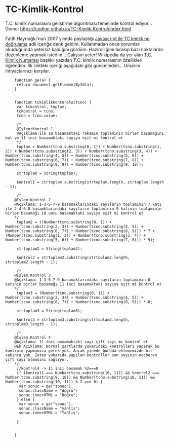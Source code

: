 # TC-Kimlik-Kontrol
T.C. kimlik numarasını geliştirme algoritması temelinde kontrol ediyor... Demo: https://codign.github.io/TC-Kimlik-Kontrol/index.html

Fatih Hayrioğlu'nun 2007 yılında paylaştığı [Javascript ile TC kimlik no doğrulama](https://fatihhayrioglu.com/javascript-ile-tc-kimlik-no-dogrulama/) adlı içeriğe denk geldim. Kullanmadan önce yorumları okuduğumda yetersiz kaldığını gördüm. Hazırcılığımı bırakıp bazı noktalarda düzenleme yapmak istedim... Çalışsın yeter!
Wikipedia da yer alan [T.C. Kimlik Numarası](https://tr.wikipedia.org/wiki/T.C._Kimlik_Numaras%C4%B1) başlıklı yazıdan T.C. kimlik numarasının özellikleri öğrendim. İlk linkteki içeriği aşağıdaki gibi güncelledim...
Umarım ihtiyaçlarınızı karşılar.

      

        function ge(a) {
         return document.getElementById(a);
        }
        
        
        function tckimlikkontorolu(tcno) {
         var tckontrol, toplam;
         tckontrol = tcno;
         tcno = tcno.value;
         
         /* 
         @İşlem:Kontrol 1
         @Açıklama:ilk 10 basamaktaki rakamın toplamının birler basamağını bul ve 11 inci basamaktaki sayıya eşit mi kontrol et
         */
         toplam = Number(tcno.substring(0, 1)) + Number(tcno.substring(1, 2)) + Number(tcno.substring(2, 3)) + Number(tcno.substring(3, 4)) + Number(tcno.substring(4, 5)) + Number(tcno.substring(5, 6)) + Number(tcno.substring(6, 7)) + Number(tcno.substring(7, 8)) + Number(tcno.substring(8, 9)) + Number(tcno.substring(9, 10));
        
         strtoplam = String(toplam);
        
         kontrol1 = strtoplam.substring(strtoplam.length, strtoplam.length - 1);
        
         /* 
        @İşlem:Kontrol 2
        @Açıklama: 1-3-5-7-9 basamaklarındaki sayıların toplamının 7 katı ile 2-4-6-8 basamklarındaki sayıların toplamının 9 katının toplamının birler basamağı 10 uncu basamaktaki sayıya eşit mi kontrol et
        */
         toplam2 = ((Number(tcno.substring(0, 1)) + Number(tcno.substring(2, 3)) + Number(tcno.substring(4, 5)) + Number(tcno.substring(6, 7)) + Number(tcno.substring(8, 9))) * 7 + (Number(tcno.substring(1, 2)) + Number(tcno.substring(3, 4)) + Number(tcno.substring(5, 6)) + Number(tcno.substring(7, 8))) * 9);
        
         strtoplam2 = String(toplam2);
        
         kontrol2 = strtoplam2.substring(strtoplam2.length, strtoplam2.length - 1);
        
         /* 
        @İşlem:Kontrol 3
        @Açıklama: 1-3-5-7-9 basamaklarındaki sayıların toplamının 8 katının birler basamağı 11 inci basamaktaki sayıya eşit mi kontrol et
        */
         toplam3 = (Number(tcno.substring(0, 1)) + Number(tcno.substring(2, 3)) + Number(tcno.substring(4, 5)) + Number(tcno.substring(6, 7)) + Number(tcno.substring(8, 9))) * 8;
        
         strtoplam3 = String(toplam3);
        
         kontrol3 = strtoplam3.substring(strtoplam3.length, strtoplam3.length - 1);
        
         /* 
        @İşlem:Kontrol 4
        @Açıklama: 11 inci basamaktaki sayı çift sayı mı kontrol et
        @Ek Açıklama: Normal şartlarda yukarıdaki kontrolleri yaparak bu kontrolü yapmamıza gerek yok. Ancak yinede bunuda eklememizde bir sakınca yok. Zaten yukarıda yapılan kontroller son sayının mecburen çift sayı olmasını sağlıyor.
        */
         //kontrol4 -> 11 inci basamak %2===0
         if (kontrol1 === Number(tcno.substring(10, 11)) && kontrol2 === Number(tcno.substring(9, 10)) && Number(tcno.substring(10, 11)) && Number(tcno.substring(10, 11)) % 2 === 0) {
          var sonuc = ge("sonuc");
          sonuc.className = "dogru";
          sonuc.innerHTML = "Doğru";
         } else {
          var sonuc = ge("sonuc");
          sonuc.className = "yanlis";
          sonuc.innerHTML = "Yanlış";
        
         }
        
        
        }
